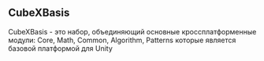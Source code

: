 ## CubeXBasis

CubeXBasis - это набор, объединяющий основные кроссплатформенные модули: Core, Math, Common, Algorithm, Patterns которые является базовой платформой для Unity
